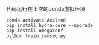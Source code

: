 代码运行在上次的conda虚拟环境
```
conda activate Axelrod
pip install hydra-core --upgrade
pip install omegaconf
python train_semseg.py
```